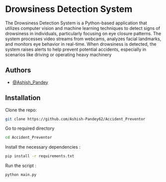 
# Drowsiness Detection System

The Drowsiness Detection System is a Python-based application that utilizes computer vision and machine learning techniques to detect signs of drowsiness in individuals, particularly focusing on eye closure patterns. The system processes video streams from webcams, analyzes facial landmarks, and monitors eye behavior in real-time. When drowsiness is detected, the system raises alerts to help prevent potential accidents, especially in scenarios like driving or operating heavy machinery

## Authors

- [@Ashish_Pandey](https://github.com/Ashish-Pandey62)





## Installation

Clone the repo:

```bash
git clone https://github.com/Ashish-Pandey62/Accident_Preventor

```
Go to required directory 
```bash
cd Accident_Preventor
```
Install the necessary dependencies :
```bash
pip install -r requirements.txt

```
Run the script :
```bash
python main.py
```
    